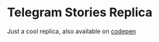 # Telegram Stories Replica

Just a cool replica, also available on [codepen](https://codepen.io/caamillo/pen/LYqBLOQ)